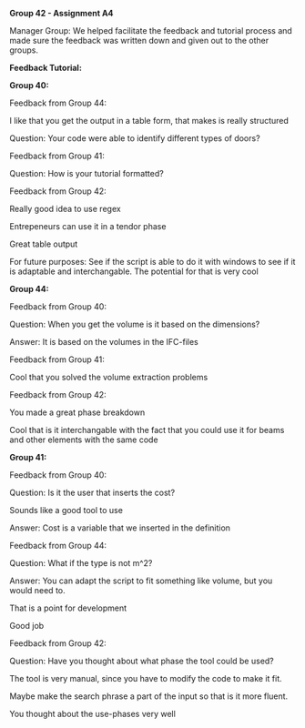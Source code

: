 **Group 42 - Assignment A4**

Manager Group:
We helped facilitate the feedback and tutorial process and made sure the feedback was written down and given out to the other groups. 

**Feedback Tutorial:**

**Group 40:**

Feedback from Group 44:

I like that you get the output in a table form, that makes is really structured

Question: Your code were able to identify different types of doors? 

Feedback from Group 41:

Question: How is your tutorial formatted?

Feedback from Group 42:

Really good idea to use regex

Entrepeneurs can use it in a tendor phase

Great table output

For future purposes: See if the script is able to do it with windows to see if it is adaptable and interchangable. The potential for    that is very cool


**Group 44:**

Feedback from Group 40:

Question: When you get the volume is it based on the dimensions? 

Answer: It is based on the volumes in the IFC-files 

Feedback from Group 41:

Cool that you solved the volume extraction problems 

Feedback from Group 42: 

You made a great phase breakdown

Cool that is it interchangable with the fact that you could use it for beams and other elements with the same code	

**Group 41:**
	
 Feedback from Group 40: 

 Question: Is it the user that inserts the cost?

 Sounds like a good tool to use

 Answer: Cost is a variable that we inserted in the definition 

 Feedback from Group 44: 

 Question: What if the type is not m^2? 

 Answer: You can adapt the script to fit something like volume, but you would need to.

 That is a point for development

 Good job

 Feedback from Group 42: 

 Question: Have you thought about what phase the tool could be used?

 The tool is very manual, since you have to modify the code to make it fit. 

 Maybe make the search phrase a part of the input so that is it more fluent. 

 You thought about the use-phases very well
		

